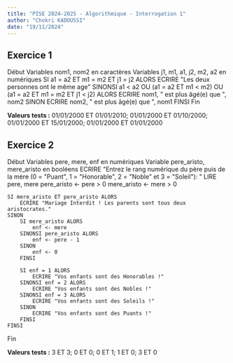 ```yaml
---
title: "PISE 2024-2025 - Algorithmique - Interrogation 1"
author: "Chokri KADOUSSI"
date: "19/11/2024"
---
```


## Exercice 1

Début
    Variables nom1, nom2 en caractères
    Variables j1, m1, a1, j2, m2, a2 en numériques
    SI a1 = a2 ET m1 = m2 ET j1 = j2 ALORS
        ECRIRE "Les deux personnes ont le même age"
    SINONSI a1 < a2 OU (a1 = a2 ET m1 < m2) OU (a1 = a2 ET m1 = m2 ET j1 < j2) ALORS
        ECRIRE nom1, " est plus âgé(e) que ", nom2
    SINON
        ECRIRE nom2, " est plus âgé(e) que ", nom1
    FINSI
Fin

**Valeurs tests :** 01/01/2000 ET 01/01/2010; 01/01/2000 ET 01/10/2000; 01/01/2000 ET 15/01/2000; 01/01/2000 ET 01/01/2000

## Exercice 2

Début
    Variables pere, mere, enf en numériques
    Variable pere_aristo, mere_aristo en booléens
    ECRIRE "Entrez le rang numérique du père puis de la mère (0 = "Puant", 1 = "Honorable",  2 = "Noble" et 3 = "Soleil"): "
    LIRE pere, mere
    pere_aristo <- pere > 0
    mere_aristo <- mere > 0

    SI mere_aristo ET pere_aristo ALORS
        ECRIRE "Mariage Interdit ! Les parents sont tous deux aristocrates."
    SINON
        SI mere_aristo ALORS
            enf <- mere
        SINONSI pere_aristo ALORS
            enf <- pere - 1
        SINON
            enf <- 0 
        FINSI

        SI enf = 1 ALORS
            ECRIRE "Vos enfants sont des Honorables !"
        SINONSI enf = 2 ALORS
            ECRIRE "Vos enfants sont des Nobles !"
        SINONSI enf = 3 ALORS
            ECRIRE "Vos enfants sont des Soleils !"
        SINON
            ECRIRE "Vos enfants sont des Puants !"
        FINSI
    FINSI
Fin

**Valeurs tests :** 3 ET 3; 0 ET 0; 0 ET 1; 1 ET 0; 3 ET 0